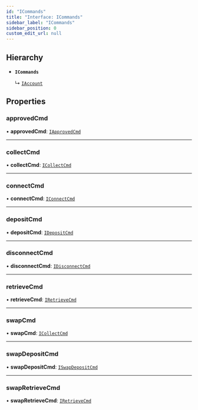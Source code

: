 ```yaml
---
id: "ICommands"
title: "Interface: ICommands"
sidebar_label: "ICommands"
sidebar_position: 0
custom_edit_url: null
---
```


## Hierarchy

- **`ICommands`**

  ↳ [`IAccount`](IAccount.md)

## Properties

### approvedCmd

• **approvedCmd**: [`IApprovedCmd`](IApprovedCmd.md)

___

### collectCmd

• **collectCmd**: [`ICollectCmd`](ICollectCmd.md)

___

### connectCmd

• **connectCmd**: [`IConnectCmd`](IConnectCmd.md)

___

### depositCmd

• **depositCmd**: [`IDepositCmd`](IDepositCmd.md)

___

### disconnectCmd

• **disconnectCmd**: [`IDisconnectCmd`](IDisconnectCmd.md)

___

### retrieveCmd

• **retrieveCmd**: [`IRetrieveCmd`](IRetrieveCmd.md)

___

### swapCmd

• **swapCmd**: [`ICollectCmd`](ICollectCmd.md)

___

### swapDepositCmd

• **swapDepositCmd**: [`ISwapDepositCmd`](ISwapDepositCmd.md)

___

### swapRetrieveCmd

• **swapRetrieveCmd**: [`IRetrieveCmd`](IRetrieveCmd.md)
